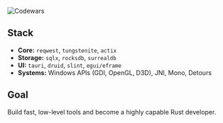 ![Codewars](https://github.r2v.ch/codewars?user=SanseLGUH)

## Stack

- **Core:** `reqwest`, `tungstenite`, `actix`
- **Storage:** `sqlx`, `rocksdb`, `surrealdb`
- **UI:** `tauri`, `druid`, `slint`, `egui/eframe`
- **Systems:** Windows APIs (GDI, OpenGL, D3D), JNI, Mono, Detours

## Goal

Build fast, low-level tools and become a highly capable Rust developer.
